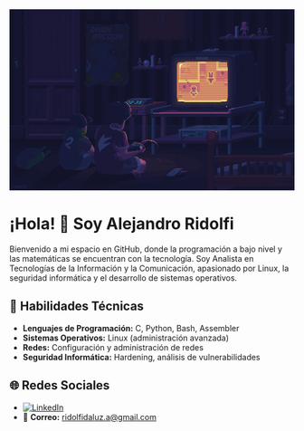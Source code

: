 <img src="./GIF.gif" alt="Descripción de la imagen" height="320" width="1280"/>


# ¡Hola! 👋 Soy Alejandro Ridolfi

Bienvenido a mi espacio en GitHub, donde la programación a bajo nivel y las matemáticas se encuentran con la tecnología. Soy Analista en Tecnologías de la Información y la Comunicación, apasionado por Linux, la seguridad informática y el desarrollo de sistemas operativos.

## 🔧 Habilidades Técnicas

- **Lenguajes de Programación:** C, Python, Bash, Assembler
- **Sistemas Operativos:** Linux (administración avanzada)
- **Redes:** Configuración y administración de redes
- **Seguridad Informática:** Hardening, análisis de vulnerabilidades

## 🌐 Redes Sociales

- [![LinkedIn](https://img.shields.io/badge/LinkedIn-blue?logo=linkedin&logoColor=white)](https://www.linkedin.com/in/alejandro-javier-ridolfi-da-luz-363008231/)
- 📧 **Correo:** ridolfidaluz.a@gmail.com
